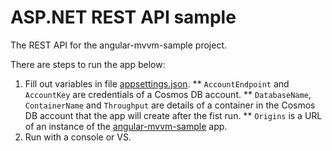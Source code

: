 # ASP.NET REST API sample

The REST API for the angular-mvvm-sample project.

There are steps to run the app below:
1. Fill out variables in file [appsettings.json](https://github.com/dennisshevtsov/asp-net-rest-api-sample/blob/main/AspNetRestApiSample.Api/appsettings.json).
  ** `AccountEndpoint` and `AccountKey` are credentials of a Cosmos DB account.
  ** `DatabaseName`, `ContainerName` and `Throughput` are details of a container in the Cosmos DB account that the app will create after the fist run.
  ** `Origins` is a URL of an instance of the [angular-mvvm-sample](https://github.com/dennisshevtsov/angular-mvvm-sample) app.
2. Run with a console or VS.
